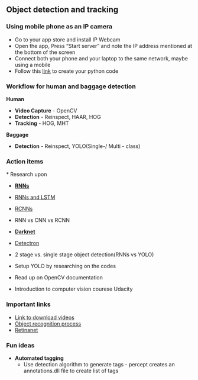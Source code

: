 <h2>Object detection and tracking</h2>


<h3>Using mobile phone as an IP camera</h3>

* Go to your app store and install IP Webcam
* Open the app, Press “Start server” and note the IP address mentioned at the bottom of the screen
* Connect both your phone and your laptop to the same network, maybe using a mobile 
* Follow this [link](https://www.hackster.io/peter-lunk/how-to-use-the-android-ip-webcam-app-with-python-opencv-45f28f) to create your python code



<h3>Workflow for human and baggage detection</h3>

**Human**
* **Video Capture** - OpenCV
* **Detection** - Reinspect, HAAR, HOG
* **Tracking** - HOG, MHT

**Baggage**
* **Detection** - Reinspect, YOLO(Single-/ Multi - class)

<h3>Action items</h3> 
* Research upon

  * [**RNNs**](https://wiki.tum.de/display/lfdv/Recurrent+Neural+Networks+-+Combination+of+RNN+and+CNN)
  * [RNNs and LSTM](https://en.wikipedia.org/wiki/Recurrent_neural_network)
  * [RCNNs](https://towardsdatascience.com/learn-rcnns-with-this-toy-dataset-be19dce380ec)
  * RNN vs CNN vs RCNN
  * [**Darknet**](https://pjreddie.com/darknet/)
  * [Detectron](https://github.com/facebookresearch/Detectron)
  * 2 stage vs. single stage object detection(RNNs vs YOLO)

* Setup YOLO by researching on the codes
* Read up on OpenCV documentation
* Introduction to computer vision courese Udacity


<h3>Important links</h3>

* [Link to download videos](https://www.videezy.com/)
* [Object recognition process](https://www.quora.com/Computer-Vision-What-are-the-fastest-object-recognition-algorithms-in-Python)
* [Retinanet](https://www.youtube.com/watch?v=44tlnmmt3h0)


<h3>Fun ideas</h3>

* **Automated tagging**
  * Use detection algorithm to generate tags - percept creates an annotations.dll file to create list of tags
